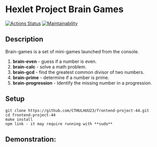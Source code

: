 # Hexlet Project Brain Games

[![Actions Status](https://github.com/CTHULHUU23/frontend-project-44/actions/workflows/hexlet-check.yml/badge.svg)](https://github.com/CTHULHUU23/frontend-project-44/actions)
[![Maintainability](https://api.codeclimate.com/v1/badges/a7a28aad8fb6c086d6be/maintainability)](https://codeclimate.com/github/CTHULHUU23/frontend-project-44/maintainability)

## Description

Brain-games is a set of mini-games launched from the console.

1. **brain-even** - guess if a number is even.
2. **brain-calc** - solve a math problem.
3. **brain-gcd** - find the greatest common divisor of two numbers.
4. **brain-prime** - determine if a number is prime.
5. **brain-progression** - Identify the missing number in a progression.
 
## Setup
```
git clone https://github.com/CTHULHUU23/frontend-project-44.git
cd frontend-project-44
make install
npm link - it may require running with **sudo**
```
## Demonstration:


